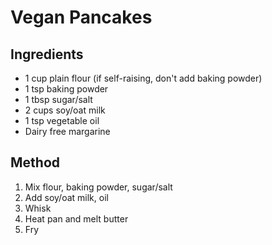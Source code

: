 # Vegan Pancakes

## Ingredients
* 1 cup plain flour (if self-raising, don't add baking powder)
* 1 tsp baking powder
* 1 tbsp sugar/salt
* 2 cups soy/oat milk
* 1 tsp vegetable oil
* Dairy free margarine


## Method
1. Mix flour, baking powder, sugar/salt
2. Add soy/oat milk, oil
3. Whisk
4. Heat pan and melt butter
5. Fry